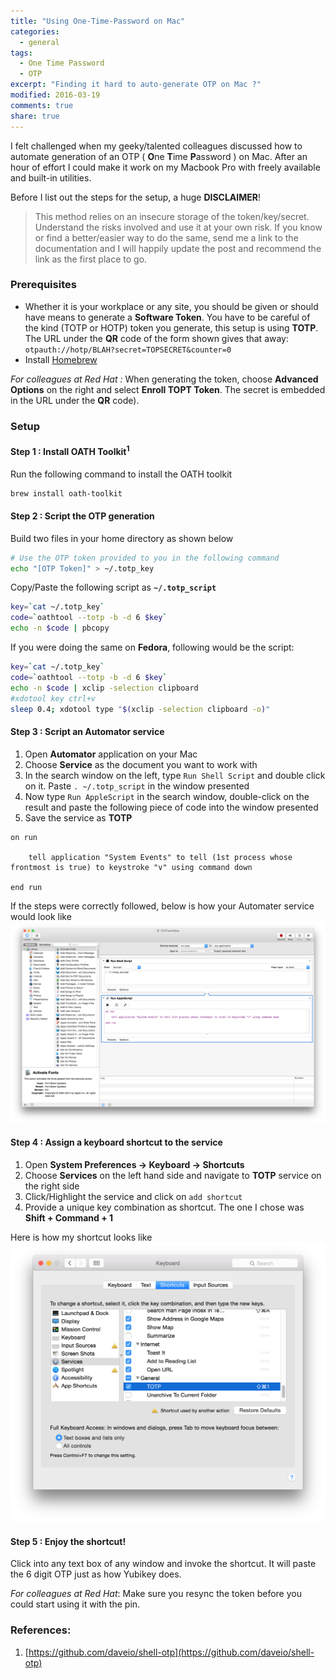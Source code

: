 ```yaml
---
title: "Using One-Time-Password on Mac"
categories:
  - general 
tags:
  - One Time Password
  - OTP
excerpt: "Finding it hard to auto-generate OTP on Mac ?"
modified: 2016-03-19
comments: true
share: true
---
```


I felt challenged when my geeky/talented colleagues discussed how to automate generation of an OTP ( **O**ne **T**ime **P**assword ) on Mac. After an hour of effort I could make it work on my Macbook Pro with freely available and built-in utilities. 

Before I list out the steps for the setup, a huge **DISCLAIMER**!

> This method relies on an insecure storage of the token/key/secret. Understand the risks involved and use it at your own risk. If you know or find a better/easier way to do the same, send me a link to the documentation and I will happily update the post and recommend the link as the first place to go.

### Prerequisites

* Whether it is your workplace or any site, you should be given or should have means to generate a __Software Token__. You have to be careful of the kind (TOTP or HOTP) token you generate, this setup is using __TOTP__. The URL under the **QR** code of the form shown gives that away: `otpauth://hotp/BLAH?secret=TOPSECRET&counter=0`
* Install [Homebrew](http://brew.sh/)

_For colleagues at Red Hat :_ When generating the token, choose __Advanced Options__ on the right and select __Enroll TOPT Token__. The secret is embedded in the URL under the **QR** code). 

### Setup 

#### Step 1 : Install OATH Toolkit<sup>1</sup>

Run the following command to install the OATH toolkit

```sh 
brew install oath-toolkit 
```

#### Step 2 : Script the OTP generation

Build two files in your home directory as shown below

```sh
# Use the OTP token provided to you in the following command
echo "[OTP Token]" > ~/.totp_key
```

Copy/Paste the following script as __`~/.totp_script`__

```sh 
key=`cat ~/.totp_key`
code=`oathtool --totp -b -d 6 $key`
echo -n $code | pbcopy
```

If you were doing the same on **Fedora**, following would be the script:

```sh
key=`cat ~/.totp_key`
code=`oathtool --totp -b -d 6 $key`
echo -n $code | xclip -selection clipboard
#xdotool key ctrl+v
sleep 0.4; xdotool type "$(xclip -selection clipboard -o)" 
```

#### Step 3 : Script an Automator service

1. Open __Automator__ application on your Mac 
2. Choose __Service__ as the document you want to work with
3. In the search window on the left, type `Run Shell Script` and double click on it. Paste `. ~/.totp_script` in the window presented
4. Now type `Run AppleScript` in the search window, double-click on the result and paste the following piece of code into the window presented
5. Save the service as **TOTP**

```applescript
on run
    
    tell application "System Events" to tell (1st process whose frontmost is true) to keystroke "v" using command down
    
end run
```

If the steps were correctly followed, below is how your Automater service would look like
[![](/images/totp-automator.png)](/images/totp-automator.png)

#### Step 4 : Assign a keyboard shortcut to the service

1. Open  __System Preferences → Keyboard → Shortcuts__
2. Choose **Services** on the left hand side and navigate to **TOTP** service on the right side
3. Click/Highlight the service and click on `add shortcut`
4. Provide a unique key combination as shortcut. The one I chose was __Shift + Command + 1__

Here is how my shortcut looks like
[![](/images/totp-shortcut.png)](/images/totp-shortcut.png) 

#### Step 5 : Enjoy the shortcut!

Click into any text box of any window and invoke the shortcut. It will paste the 6 digit OTP just as how Yubikey does. 

_For colleagues at Red Hat_: Make sure you resync the token before you could start using it with the pin.

### References:

1. [https://github.com/daveio/shell-otp](https://github.com/daveio/shell-otp)
